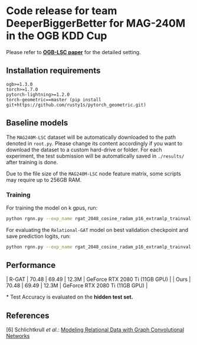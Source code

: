 # Code release for team DeeperBiggerBetter for MAG-240M in the OGB KDD Cup

Please refer to **[OGB-LSC paper](https://arxiv.org/abs/2103.09430)** for the detailed setting.

## Installation requirements
```
ogb>=1.3.0
torch>=1.7.0
pytorch-lightning>=1.2.0
torch-geometric==master (pip install git+https://github.com/rusty1s/pytorch_geometric.git)
```

## Baseline models

The `MAG240M-LSC` dataset will be automatically downloaded to the path denoted in `root.py`.
Please change its content accordingly if you want to download the dataset to a custom hard-drive or folder.
For each experiment, the test submission will be automatically saved in `./results/` after training is done.

Due to the file size of the `MAG240M-LSC` node feature matrix, some scripts may require up to 256GB RAM.


### Training

For training the model on k gpus, run:

```bash
python rgnn.py --exp_name rgat_2048_cosine_radam_p16_extramlp_trainval --device=k --accelerator='ddp' --model=rgat --hidden_channels=2048 --precision=16 --scheduler=cosine --optimizer=radam --extra_mlp --train_set=train_val
```

For evaluating the `Relational-GAT` model on best validation checkpoint and save prediction logits, run:

```bash
python rgnn.py --exp_name rgat_2048_cosine_radam_p16_extramlp_trainval --device=k --accelerator='ddp' --evaluate --save_eval_probs
```

## Performance

| R-GAT | 70.48 | 69.49 | 12.3M | GeForce RTX 2080 Ti (11GB GPU) |
| Ours | 70.48 | 69.49 | 12.3M | GeForce RTX 2080 Ti (11GB GPU) |

\* Test Accuracy is evaluated on the **hidden test set.**

## References

[6] Schlichtkrull *et al.*: [Modeling Relational Data with Graph Convolutional Networks](https://arxiv.org/abs/1703.06103)
